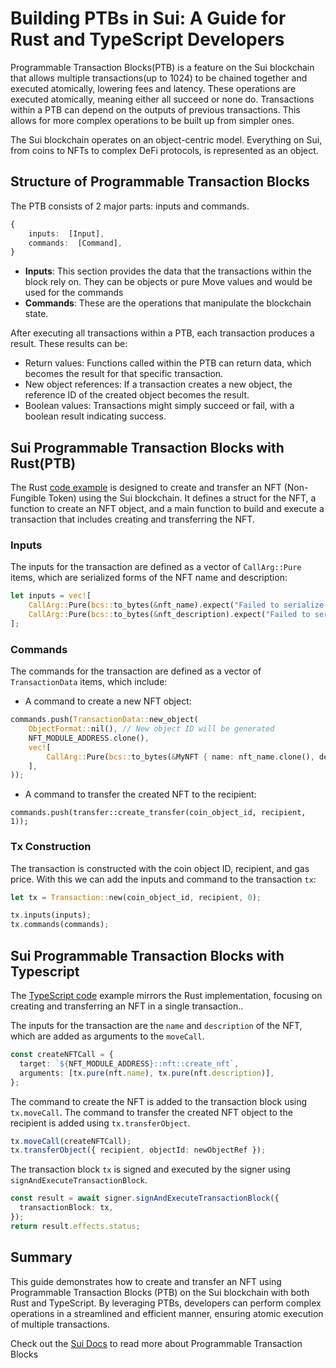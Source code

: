 # Building PTBs in Sui: A Guide for Rust and TypeScript Developers
Programmable Transaction Blocks(PTB) is a feature on the Sui blockchain that allows multiple transactions(up to 1024) to be chained together and executed atomically, lowering fees and latency. These operations are executed atomically, meaning either all succeed or none do. Transactions within a PTB can depend on the outputs of previous transactions. This allows for more complex operations to be built up from simpler ones.

The Sui blockchain operates on an object-centric model. Everything on Sui, from coins to NFTs to complex DeFi protocols, is represented as an object. 

## Structure of Programmable Transaction Blocks
The PTB consists of 2 major parts: inputs and commands.
```typescript
{  
	inputs:  [Input],  
	commands:  [Command],  
}
```
- **Inputs**: This section provides the data that the transactions within the block rely on. They can be objects or pure Move values and would be used for the commands
- **Commands**: These are the operations that manipulate the blockchain state.

After executing all transactions within a PTB, each transaction produces a result. These results can be:
-   Return values: Functions called within the PTB can return data, which becomes the result for that specific transaction.
-   New object references: If a transaction creates a new object, the reference ID of the created object becomes the result.
-   Boolean values: Transactions might simply succeed or fail, with a boolean result indicating success.

## Sui Programmable Transaction Blocks with Rust(PTB)
The Rust [code example](https://github.com/tosynthegeek/moveptb/tree/main/rustptb) is designed to create and transfer an NFT (Non-Fungible Token) using the Sui blockchain. It defines a struct for the NFT, a function to create an NFT object, and a main function to build and execute a transaction that includes creating and transferring the NFT.
### Inputs
The inputs for the transaction are defined as a vector of `CallArg::Pure` items, which are serialized forms of the NFT name and description:
```rust
let inputs = vec![
    CallArg::Pure(bcs::to_bytes(&nft_name).expect("Failed to serialize NFT name")),
    CallArg::Pure(bcs::to_bytes(&nft_description).expect("Failed to serialize NFT description")),
];
```
### Commands
The commands for the transaction are defined as a vector of `TransactionData` items, which include:
-   A command to create a new NFT object:
```rust
commands.push(TransactionData::new_object(
    ObjectFormat::nil(), // New object ID will be generated
    NFT_MODULE_ADDRESS.clone(),
    vec![
        CallArg::Pure(bcs::to_bytes(&MyNFT { name: nft_name.clone(), description: nft_description.clone() }).expect("Failed to serialize NFT")),
    ],
));
```
- A command to transfer the created NFT to the recipient:
```
commands.push(transfer::create_transfer(coin_object_id, recipient, 1));
```
### Tx Construction
The transaction is constructed with the coin object ID, recipient, and gas price. With this we can add the inputs and command to the transaction `tx`:
```rust
let tx = Transaction::new(coin_object_id, recipient, 0);

tx.inputs(inputs);
tx.commands(commands);
```

## Sui Programmable Transaction Blocks with Typescript
The [TypeScript code](https://github.com/tosynthegeek/moveptb/blob/main/scripts/pbt.ts) example mirrors the Rust implementation, focusing on creating and transferring an NFT in a single transaction..

The inputs for the transaction are the `name` and `description` of the NFT, which are added as arguments to the `moveCall`.
```typescript
const createNFTCall = {
  target: `${NFT_MODULE_ADDRESS}::nft::create_nft`,
  arguments: [tx.pure(nft.name), tx.pure(nft.description)],
};
```
The command to create the NFT is added to the transaction block using `tx.moveCall`. The command to transfer the created NFT object to the recipient is added using `tx.transferObject`.
  ```typescript
tx.moveCall(createNFTCall);
tx.transferObject({ recipient, objectId: newObjectRef });
```

The transaction block `tx` is signed and executed by the signer using `signAndExecuteTransactionBlock`.
```typescript
const result = await signer.signAndExecuteTransactionBlock({
  transactionBlock: tx,
});
return result.effects.status;
```

## Summary
This guide demonstrates how to create and transfer an NFT using Programmable Transaction Blocks (PTB) on the Sui blockchain with both Rust and TypeScript. By leveraging PTBs, developers can perform complex operations in a streamlined and efficient manner, ensuring atomic execution of multiple transactions.

Check out the [Sui Docs](https://docs.sui.io/concepts/transactions/prog-txn-blocks) to read more about Programmable Transaction Blocks 
